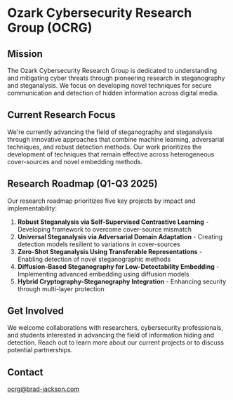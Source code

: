 # Ozark Cybersecurity Research Group (OCRG)
<!--
<div align="center">
  <img src="https://raw.githubusercontent.com/OCRG/.github/main/profile/ocrg-logo.png" alt="OCRG Logo" width="200"/>
</div>
-->
## Mission
The Ozark Cybersecurity Research Group is dedicated to understanding and mitigating cyber threats through pioneering research in steganography and steganalysis. We focus on developing novel techniques for secure communication and detection of hidden information across digital media.

## Current Research Focus
We're currently advancing the field of steganography and steganalysis through innovative approaches that combine machine learning, adversarial techniques, and robust detection methods. Our work prioritizes the development of techniques that remain effective across heterogeneous cover-sources and novel embedding methods.

## Research Roadmap (Q1-Q3 2025)
Our research roadmap prioritizes five key projects by impact and implementability:

1. **Robust Steganalysis via Self-Supervised Contrastive Learning** - Developing framework to overcome cover-source mismatch
2. **Universal Steganalysis via Adversarial Domain Adaptation** - Creating detection models resilient to variations in cover-sources
3. **Zero-Shot Steganalysis Using Transferable Representations** - Enabling detection of novel steganographic methods
4. **Diffusion-Based Steganography for Low-Detectability Embedding** - Implementing advanced embedding using diffusion models
5. **Hybrid Cryptography-Steganography Integration** - Enhancing security through multi-layer protection

## Get Involved
We welcome collaborations with researchers, cybersecurity professionals, and students interested in advancing the field of information hiding and detection. Reach out to learn more about our current projects or to discuss potential partnerships.

## Contact
ocrg@brad-jackson.com
